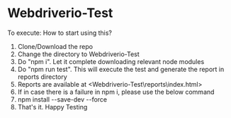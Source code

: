 # Webdriverio-Test
To execute:
How to start using this?
1. Clone/Download the repo
2. Change the directory to Webdriverio-Test
3. Do "npm i". Let it complete downloading relevant node modules
4. Do "npm run test". This will execute the test and generate the report in reports directory
5. Reports are available at <Webdriverio-Test\reports\index.html>
6. If in case there is a failure in npm i, please use the below command
7. npm install --save-dev --force
8. That's it. Happy Testing

